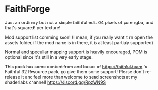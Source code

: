 # FaithForge 

Just an ordinary but not a simple faithful edit. 64 pixels of pure rgba, and that's squared! per texture!

Mod support list comming soon!      (I mean, if you really want it rn open the assets folder, if the mod name is in there, it is at least partialy supported)

Normal and specullar mapping support is heavily encouraged, POM is optional since it's still in a very early stage.

This pack has some content from and based of https://faithful.team 's Faithful 32 Resource pack, go give them some support!
Please don't re-release it and feel more than welcome to send screenshots at my shaderlabs channel! https://discord.gg/RpzWN9S
